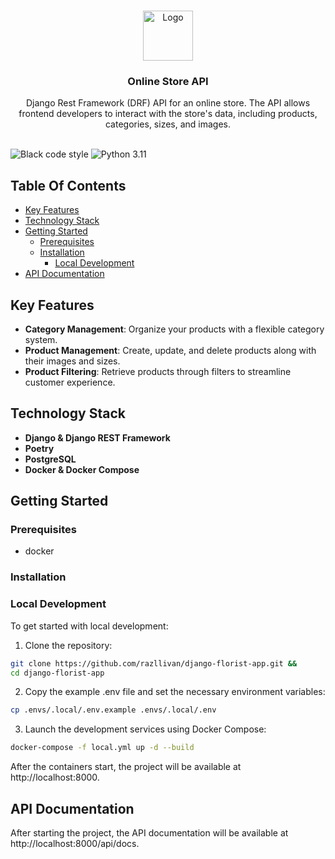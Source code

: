 <br/>
<p align="center">
<a href="https://github.com/razllivan/django-florist-app">
    <img src="https://s3.amazonaws.com/media-p.slid.es/uploads/708405/images/4005243/django_rest_500x500.png" alt="Logo" width="80" height="80">
  </a>
  <h3 align="center">Online Store API</h3>

  <p align="center">
    Django Rest Framework (DRF) API for an online store. The API allows frontend developers to interact with the store's data, including products, categories, sizes, and images.
    <br/>
    <br/>
  </p>

![![Black code style](https://img.shields.io/badge/code%20style-black-000000.svg)](https://img.shields.io/badge/code_style-black-black)
![Python 3.11](https://img.shields.io/badge/python-3.11-blue)

## Table Of Contents

* [Key Features](#key-features)
* [Technology Stack](#technology-stack)
* [Getting Started](#getting-started)
    * [Prerequisites](#prerequisites)
    * [Installation](#installation)
        * [Local Development](#local-development)
* [API Documentation](#api-documentation)

## Key Features

- **Category Management**: Organize your products with a flexible category
  system.
- **Product Management**: Create, update, and delete products along with their
  images and sizes.
- **Product Filtering**: Retrieve products through filters to streamline
  customer experience.

## Technology Stack

- **Django & Django REST Framework**
- **Poetry**
- **PostgreSQL**
- **Docker & Docker Compose**

## Getting Started

### Prerequisites

* docker

### Installation

### Local Development

To get started with local development:

1. Clone the repository:

```bash
git clone https://github.com/razllivan/django-florist-app.git &&
cd django-florist-app
```

2. Copy the example .env file and set the necessary environment variables:

```bash
cp .envs/.local/.env.example .envs/.local/.env
```

3. Launch the development services using Docker Compose:

```bash
docker-compose -f local.yml up -d --build
```

After the containers start, the project will be available
at http://localhost:8000.

## API Documentation

After starting the project, the API documentation will be available
at http://localhost:8000/api/docs.


